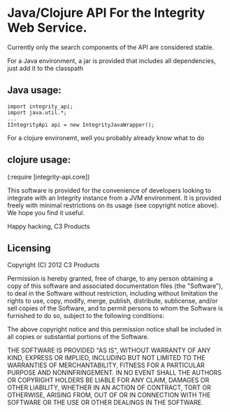 # Java/Clojure API For the Integrity Web Service.
Currently only the search components of the API are considered stable.

For a Java environment, a jar is provided that includes all
dependencies, just add it to the classpath

## Java usage:

    import integrity_api;
    import java.util.*;
    ...
    IIntegrityApi api = new IntegrityJavaWrapper();
    
For a clojure environemt, well you probably already know what to do

## clojure usage:

  (:require [integrity-api.core])

This software is provided for the convenience of developers looking to
integrate with an Integrity instance from a JVM environment. It is provided freely with minimal restrictions on its usage (see copyright notice above). We hope you find it useful.

Happy hacking,
C3 Products
 
## Licensing
 Copyright (C) 2012 C3 Products

 Permission is hereby granted, free of charge, to any person obtaining a
 copy of this software and associated documentation files (the "Software"),
 to deal in the Software without restriction, including without limitation
 the rights to use, copy, modify, merge, publish, distribute,
 sublicense, and/or sell copies of the Software, and to permit persons to
 whom the Software is furnished to do so,
 subject to the following conditions:

 The above copyright notice and this permission notice shall be included in
 all copies or substantial portions of the Software.

 THE SOFTWARE IS PROVIDED "AS IS", WITHOUT WARRANTY OF ANY KIND, EXPRESS OR
 IMPLIED, INCLUDING BUT NOT LIMITED TO THE WARRANTIES OF MERCHANTABILITY,
 FITNESS FOR A PARTICULAR PURPOSE AND NONINFRINGEMENT.
 IN NO EVENT SHALL THE AUTHORS OR COPYRIGHT HOLDERS BE LIABLE FOR ANY CLAIM,
 DAMAGES OR OTHER LIABILITY, WHETHER IN AN ACTION OF CONTRACT, TORT OR
 OTHERWISE, ARISING FROM, OUT OF OR IN CONNECTION WITH THE SOFTWARE OR THE
 USE OR OTHER DEALINGS IN THE SOFTWARE.

